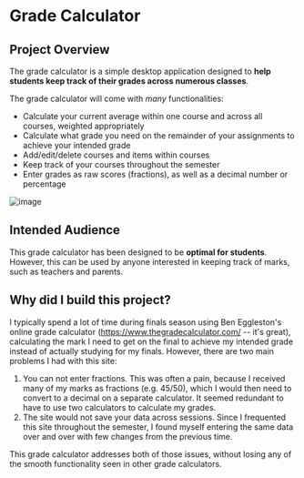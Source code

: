 # Grade Calculator
## Project Overview
The grade calculator is a simple desktop application designed to 
**help students keep track of their grades across numerous classes**. 

The grade calculator will come with *many* functionalities:
- Calculate your current average within one course and across all 
  courses, weighted appropriately
- Calculate what grade you need on the remainder of your
  assignments to achieve your intended grade  
- Add/edit/delete courses and items within courses
- Keep track of your courses throughout the semester
- Enter grades as raw scores (fractions), as well as a decimal 
number or percentage

![image](https://user-images.githubusercontent.com/76273100/128649056-812e908d-eadd-4206-bd38-0814f23dcbf9.png)

## Intended Audience
This grade calculator has been designed to be **optimal for students**.
However, this can be used by anyone interested in keeping track 
of marks, such as teachers and parents.

## Why did I build this project?
I typically spend a lot of time during finals season using Ben Eggleston's
online grade calculator (https://www.thegradecalculator.com/ -- it's great), 
calculating the mark I need to get on the final to achieve my intended grade
instead of actually studying for my finals. However, there are two main problems 
I had with this site:

1. You can not enter fractions. This was often a pain, because I received many
of my marks as fractions (e.g. 45/50), which I would then need to convert to a decimal on a
separate calculator. It seemed redundant to have to use two calculators to calculate my grades.
2. The site would not save your data across sessions. Since I frequented this site
throughout the semester, I found myself entering the same data over and over with few
changes from the previous time.
   
This grade calculator addresses both of those issues, without losing any of the 
smooth functionality seen in other grade calculators.
  
      

  
  
